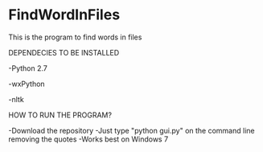 FindWordInFiles
===============

This is the program to find words in files

DEPENDECIES TO BE INSTALLED

-Python 2.7

-wxPython

-nltk

HOW TO RUN THE PROGRAM?

-Download the repository
-Just type "python gui.py" on the command line removing the quotes
-Works best on Windows 7